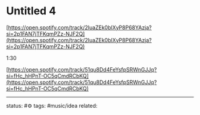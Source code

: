 # Untitled 4
[https://open.spotify.com/track/2IuaZEk0blXyP8P68YAzja?si=2p1FAN7jTFKqmPZz-NJF2Q](https://open.spotify.com/track/2IuaZEk0blXyP8P68YAzja?si=2p1FAN7jTFKqmPZz-NJF2Q)  
  
1:30  
    
[https://open.spotify.com/track/51qu8Dd4FeYsfpSRWnGJJq?si=fHc_hHPnT-OC5qCmdRCbKQ](https://open.spotify.com/track/51qu8Dd4FeYsfpSRWnGJJq?si=fHc_hHPnT-OC5qCmdRCbKQ)


---
status: #⚙️ 
tags: #music/idea 
related: 
